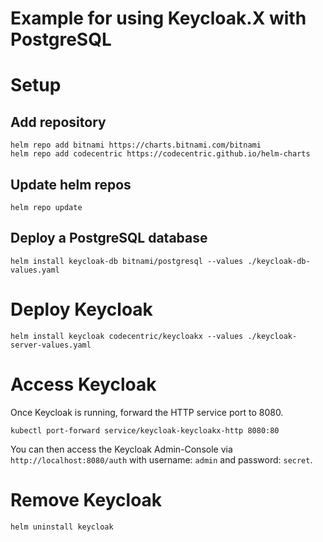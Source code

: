 # Example for using Keycloak.X with PostgreSQL

# Setup

## Add repository
```
helm repo add bitnami https://charts.bitnami.com/bitnami
helm repo add codecentric https://codecentric.github.io/helm-charts
```

## Update helm repos
```
helm repo update
```

## Deploy a PostgreSQL database
```
helm install keycloak-db bitnami/postgresql --values ./keycloak-db-values.yaml
```

# Deploy Keycloak
```
helm install keycloak codecentric/keycloakx --values ./keycloak-server-values.yaml
```

# Access Keycloak
Once Keycloak is running, forward the HTTP service port to 8080.

```
kubectl port-forward service/keycloak-keycloakx-http 8080:80
```

You can then access the Keycloak Admin-Console via `http://localhost:8080/auth` with
username: `admin` and password: `secret`.

# Remove Keycloak

```
helm uninstall keycloak
```
